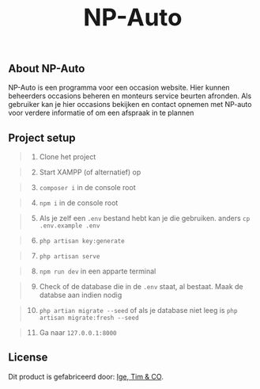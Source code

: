 <div align="center" style="display: flex; align-items: baseline; justify-content: center">
    <h1 style="font-size: xxx-large"><strong>NP-Auto</strong></h1>
</div>


## About NP-Auto

NP-Auto is een programma voor een occasion website. Hier kunnen beheerders occasions beheren en monteurs service beurten afronden. Als gebruiker kan je hier occasions bekijken en contact opnemen met NP-auto voor verdere informatie of om een afspraak in te plannen


## Project setup

> 1. Clone het project

> 2. Start XAMPP (of alternatief) op

> 3. `composer i` in de console root

> 4. `npm i` in de console root

> 5. Als je zelf een `.env` bestand hebt kan je die gebruiken. anders `cp .env.example .env`

> 6. `php artisan key:generate`

> 7. `php artisan serve`

> 8. `npm run dev` in een apparte terminal

> 9. Check of de database die in de `.env` staat, al bestaat. Maak de databse aan indien nodig

> 10. `php artian migrate --seed` of als je database niet leeg is `php artisan migrate:fresh --seed`

> 11. Ga naar `127.0.0.1:8000`

## License

Dit product is gefabriceerd door: [Ige, Tim & CO](https://www.youtube.com/watch?v=dQw4w9WgXcQ).
